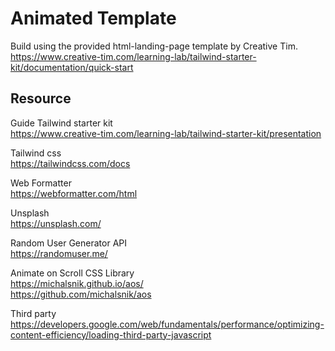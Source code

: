 # Animated Template 
Build using the provided html-landing-page template by Creative Tim.<br>
https://www.creative-tim.com/learning-lab/tailwind-starter-kit/documentation/quick-start <br>

## Resource 
Guide Tailwind starter kit<br>
https://www.creative-tim.com/learning-lab/tailwind-starter-kit/presentation<br>

Tailwind css <br>
https://tailwindcss.com/docs<br>

Web Formatter<br>
https://webformatter.com/html<br>

Unsplash<br>
https://unsplash.com/<br>

Random User Generator API<br>
https://randomuser.me/<br>

Animate on Scroll CSS Library<br>
https://michalsnik.github.io/aos/<br>
https://github.com/michalsnik/aos<br>

Third party<br>
https://developers.google.com/web/fundamentals/performance/optimizing-content-efficiency/loading-third-party-javascript<br>


